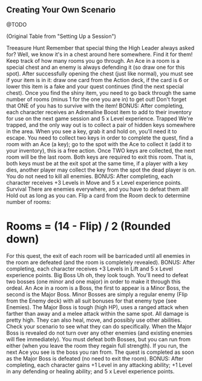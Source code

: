 ## Creating Your Own Scenario

@TODO


(Original Table from "Setting Up a Session")

Treeasure Hunt
Remember that special thing the High Leader always asked for? Well, we know it's in a chest around here somewhere. Find it for them!
Keep track of how many rooms you go through. An Ace in a room is a special chest and an enemy is always defending it (so draw one for this spot). After successfully opening the chest (just like normal), you must see if your item is in it: draw one card from the Action deck, if the card is 6 or lower this item is a fake and your quest continues (find the next special chest).
Once you find the shiny item, you need to go back through the same number of rooms (minus 1 for the one you are in) to get out! Don't forget that ONE of you has to survive with the item!
BONUS: After completing, each character receives an Adrenaline Boost item to add to their inventory for use on the next game session and 5 x Level experience.
Trapped
We're trapped, and the only way out is to collect a pair of hidden keys somewhere in the area. When you see a key, grab it and hold on, you'll need it to escape.
You need to collect two keys in order to complete the quest, find a room with an Ace (a key); go to the spot with the Ace to collect it (add it to  your inventory), this is a free action.
Once TWO keys are collected, the next room will be the last room. Both keys are required to exit this room. That is, both keys must be at the exit spot at the same time, if a player with a key dies, another player may collect the key from the spot the dead player is on. You do not need to kill all enemies.
BONUS: After completing, each character receives +3 Levels in Move and 5 x Level experience points.
Survival
There are enemies everywhere, and you have to defeat them all! Hold out as long as you can.
Flip a card from the Room deck to determine number of rooms:
# Rooms = (14 - Flip) / 2     (Rounded down)
For this quest, the exit of each room will be barricaded until all enemies in the room are defeated (and the room is completely revealed).
BONUS: After completing, each character receives +3 Levels in Lift and 5 x Level experience points.
Big Boss
Uh oh, they look tough. You'll need to defeat two bosses (one minor and one major) in order to make it through this ordeal.
An Ace in a room is a Boss, the first to appear is a Minor Boss, the second is the Major Boss. Minor Bosses are simply a regular enemy (Flip from the Enemy deck) with all suit bonuses for that enemy type (see Enemies).
The Major Boss is tough (high HP), uses a ranged attack when farther than away and a melee attack within the same spot. All damage is pretty high. They can also heal, move, and possibly use other abilities. Check your scenario to see what they can do specifically.
When the Major Boss is revealed do not turn over any other enemies (and existing enemies will flee immediately).
You must defeat both Bosses, but you can run from either (when you leave the room they regain full strength). If you run, the next Ace you see is the boss you ran from.
The quest is completed as soon as the Major Boss is defeated (no need to exit the room).
BONUS: After completing, each character gains +1 Level in any attacking ability; +1 Level in any defending or healing ability; and 5 x Level experience points.


